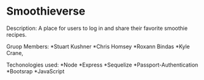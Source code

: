 # Smoothieverse

Description: 
A place for users to log in and share their favorite smoothie recipes.

Gruop Members: 
*Stuart Kushner
*Chris Homsey
*Roxann Bindas
*Kyle Crane, 

Techonologies used: 
*Node
*Express
*Sequelize
*Passport-Authentication
*Bootsrap
*JavaScript

